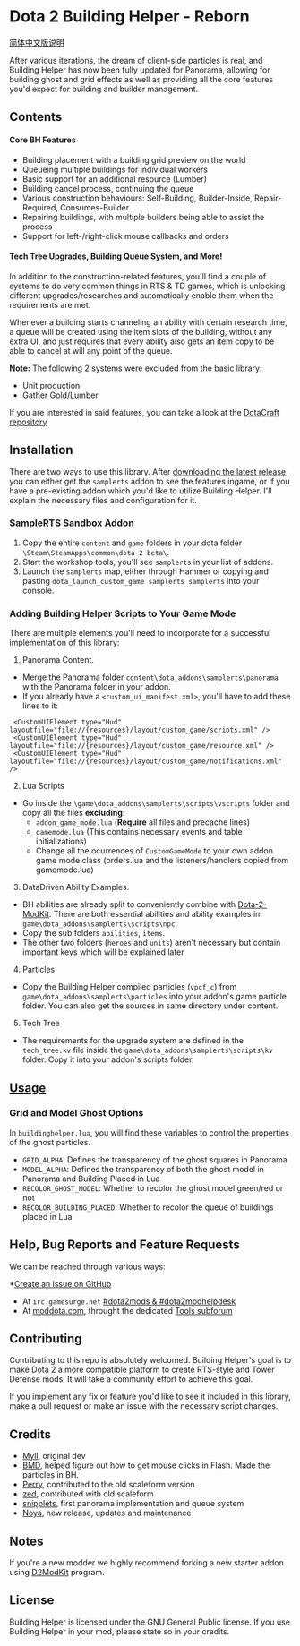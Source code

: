 # Dota 2 Building Helper - Reborn

[简体中文版说明](https://github.com/stephenfournier/Dota-2-Building-Helper/blob/master/README_Schinese.md)

After various iterations, the dream of client-side particles is real, and Building Helper has now been fully updated for Panorama, allowing for building ghost and grid effects as well as providing all the core features you'd expect for building and builder management.

## Contents

#### Core BH Features

* Building placement with a building grid preview on the world
* Queueing multiple buildings for individual workers
* Basic support for an additional resource (Lumber)
* Building cancel process, continuing the queue
* Various construction behaviours: Self-Building, Builder-Inside, Repair-Required, Consumes-Builder.
* Repairing buildings, with multiple builders being able to assist the process
* Support for left-/right-click mouse callbacks and orders

#### Tech Tree Upgrades, Building Queue System, and More!

In addition to the construction-related features, you'll find a couple of systems to do very common things in RTS & TD games, which is unlocking different upgrades/researches and automatically enable them when the requirements are met. 

Whenever a building starts channeling an ability with certain research time, a queue will be created using the item slots of the building, without any extra UI, and just requires that every ability also gets an item copy to be able to cancel at will any point of the queue.

**Note:** The following 2 systems were excluded from the basic library:
- Unit production
- Gather Gold/Lumber

If you are interested in said features, you can take a look at the [DotaCraft repository](https://github.com/MNoya/DotaCraft)

## Installation

There are two ways to use this library. After [downloading the latest release](https://github.com/stephenfournier/Dota-2-Building-Helper/releases), you can either get the `samplerts` addon to see the features ingame, or if you have a pre-existing addon which you'd like to utilize Building Helper. I'll explain the necessary files and configuration for it.

### SampleRTS Sandbox Addon

1. Copy the entire `content` and `game` folders in your dota folder `\Steam\SteamApps\common\dota 2 beta\`.
2. Start the workshop tools, you'll see `samplerts` in your list of addons.
3. Launch the `samplerts` map, either through Hammer or copying and pasting `dota_launch_custom_game samplerts samplerts` into your console.

### Adding Building Helper Scripts to Your Game Mode

There are multiple elements you'll need to incorporate for a successful implementation of this library: 

1. Panorama Content.
  - Merge the Panorama folder `content\dota_addons\samplerts\panorama` with the Panorama folder in your addon.
  - If you already have a `<custom_ui_manifest.xml>`, you'll have to add these lines to it:
  ```
   <CustomUIElement type="Hud" 	layoutfile="file://{resources}/layout/custom_game/scripts.xml" />
   <CustomUIElement type="Hud"  layoutfile="file://{resources}/layout/custom_game/resource.xml" />
   <CustomUIElement type="Hud"  layoutfile="file://{resources}/layout/custom_game/notifications.xml" />
  ```

2. Lua Scripts
  - Go inside the `\game\dota_addons\samplerts\scripts\vscripts` folder and copy all the files **excluding**:
    - `addon_game_mode.lua` (**Require** all files and precache lines)
    - `gamemode.lua` (This contains necessary events and table initializations)
    - Change all the ocurrences of `CustomGameMode` to your own addon game mode class (orders.lua and the listeners/handlers copied from gamemode.lua)

3. DataDriven Ability Examples.
  - BH abilities are already split to conveniently combine with [Dota-2-ModKit](https://github.com/stephenfournier/Dota-2-ModKit). There are both essential abilities and ability examples in `game\dota_addons\samplerts\scripts\npc`. 
  - Copy the sub folders `abilities`, `items`. 
  - The other two folders (`heroes` and `units`) aren't necessary but contain important keys which will be explained later
  
4. Particles
  - Copy the Building Helper compiled particles (`vpcf_c`) from `game\dota_addons\samplerts\particles` into your addon's game particle folder. You can also get the sources in same directory under content.

5. Tech Tree
  - The requirements for the upgrade system are defined in the `tech_tree.kv` file inside the `game\dota_addons\samplerts\scripts\kv` folder. Copy it into your addon's scripts folder.
  
 

## [Usage](https://github.com/stephenfournier/Dota-2-Building-Helper/wiki)

### Grid and Model Ghost Options

In `buildinghelper.lua`, you will find these variables to control the properties of the ghost particles.

* `GRID_ALPHA`: Defines the transparency of the ghost squares in Panorama
* `MODEL_ALPHA`: Defines the transparency of both the ghost model in Panorama and Building Placed in Lua
* `RECOLOR_GHOST_MODEL`: Whether to recolor the ghost model green/red or not
* `RECOLOR_BUILDING_PLACED`: Whether to recolor the queue of buildings placed in Lua
  
## Help, Bug Reports and Feature Requests

We can be reached through various ways:

*[Create an issue on GitHub](https://github.com/Myll/Dota-2-Building-Helper/issues/new)
* At `irc.gamesurge.net` [#dota2mods & #dota2modhelpdesk](https://kiwiirc.com/client/irc.gamesurge.net/?#dota2mods,#dota2modhelpdesk)
* At [moddota.com](https://moddota.com/forums/), throught the dedicated [Tools subforum](https://moddota.com/forums/categories/tools)

## Contributing

Contributing to this repo is absolutely welcomed. Building Helper's goal is to make Dota 2 a more compatible platform to create RTS-style and Tower Defense mods. It will take a community effort to achieve this goal.

If you implement any fix or feature you'd like to see it included in this library, make a pull request or make an issue with the necessary script changes.

## Credits

* [Myll](https://github.com/stephenfournier), original dev
* [BMD](https://github.com/bmddota), helped figure out how to get mouse clicks in Flash. Made the particles in BH.
* [Perry](https://github.com/perryvw), contributed to the old scaleform version
* [zed](https://github.com/zedor), contributed with old scaleform
* [snipplets](https://github.com/snipplets/), first panorama implementation and queue system
* [Noya](https://github.com/MNoya), new release, updates and maintenance

## Notes

If you're a new modder we highly recommend forking a new starter addon using [D2ModKit](https://github.com/Myll/Dota-2-ModKit) program.

## License

Building Helper is licensed under the GNU General Public license. If you use Building Helper in your mod, please state so in your credits.
